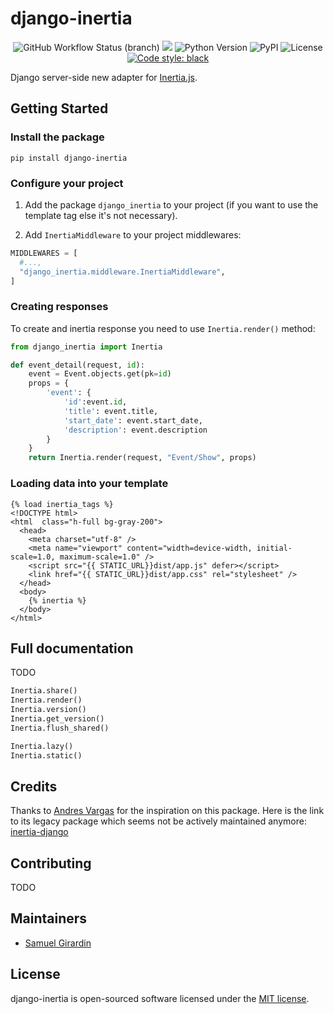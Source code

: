 # django-inertia

<p align="center">
  <img alt="GitHub Workflow Status (branch)" src="https://img.shields.io/github/workflow/status/girardinsamuel/django-inertia/Test%20Application/main">
  <img src="https://codecov.io/gh/girardinsamuel/django-inertia/branch/main/graph/badge.svg?token=7W8Y6UVUAT"/>
  <img src="https://img.shields.io/badge/python-3.7+-blue.svg" alt="Python Version">
  <img alt="PyPI" src="https://img.shields.io/pypi/v/django-inertia">
  <img alt="License" src="https://img.shields.io/github/license/girardinsamuel/django-inertia">
  <a href="https://github.com/psf/black"><img alt="Code style: black" src="https://img.shields.io/badge/code%20style-black-000000.svg"></a>
</p>

Django server-side new adapter for [Inertia.js](https://inertiajs.com).


## Getting Started

### Install the package

```
pip install django-inertia
```

### Configure your project

1. Add the package `django_inertia` to your project (if you want to use the template tag else
it's not necessary).

2. Add `InertiaMiddleware` to your project middlewares:

```python
MIDDLEWARES = [
  #...,
  "django_inertia.middleware.InertiaMiddleware",
]
```

### Creating responses

To create and inertia response you need to use `Inertia.render()` method:

```python
from django_inertia import Inertia

def event_detail(request, id):
    event = Event.objects.get(pk=id)
    props = {
        'event': {
            'id':event.id,
            'title': event.title,
            'start_date': event.start_date,
            'description': event.description
        }
    }
    return Inertia.render(request, "Event/Show", props)
```

### Loading data into your template

```html+django
{% load inertia_tags %}
<!DOCTYPE html>
<html  class="h-full bg-gray-200">
  <head>
    <meta charset="utf-8" />
    <meta name="viewport" content="width=device-width, initial-scale=1.0, maximum-scale=1.0" />
    <script src="{{ STATIC_URL}}dist/app.js" defer></script>
    <link href="{{ STATIC_URL}}dist/app.css" rel="stylesheet" />
  </head>
  <body>
    {% inertia %}
  </body>
</html>
```

## Full documentation

TODO

```python
Inertia.share()
Inertia.render()
Inertia.version()
Inertia.get_version()
Inertia.flush_shared()

Inertia.lazy()
Inertia.static()
```

## Credits

Thanks to [Andres Vargas](https://github.com/zodman) for the inspiration on this package. Here is
the link to its legacy package which seems not be actively maintained anymore:
[inertia-django](https://github.com/zodman/inertia-django)

## Contributing

<!-- Please read the [Contributing Documentation](CONTRIBUTING.md) here. -->
TODO

## Maintainers

- [Samuel Girardin](https://www.github.com/girardinsamuel)

## License

django-inertia is open-sourced software licensed under the [MIT license](LICENSE).
